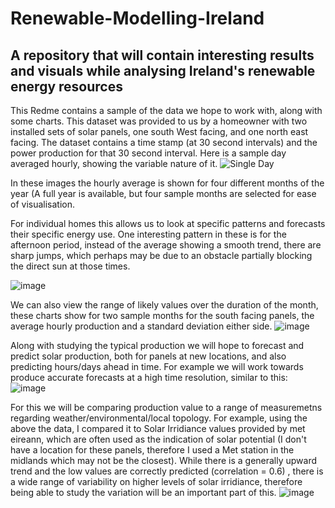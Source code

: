 # Renewable-Modelling-Ireland
## A repository that will contain interesting results and visuals while analysing Ireland's renewable energy resources

This Redme contains a sample of the data we hope to work with, along with some charts. This dataset was provided to us by a homeowner with two installed sets of solar panels, one south West facing, and one north east facing. The dataset contains a time stamp (at 30 second intervals) and the power production for that 30 second interval. Here is a sample day averaged hourly, showing the variable nature of it.
![Single Day](https://github.com/EamonnO22/Renewable-Modelling-Ireland/assets/57291414/7f6bfd37-00de-4141-9e88-0ce716882571)

In these images the hourly average is shown for four different months of the year (A full year is available, but four sample months are selected for ease of visualisation. 

For individual homes this allows us to look at specific patterns and forecasts their specific energy use. 
One interesting pattern in these is for the afternoon period, instead of the average showing a smooth trend, there are sharp jumps, which perhaps may be due to an obstacle partially blocking the direct sun at those times.

![image](https://github.com/EamonnO22/Renewable-Modelling-Ireland/assets/57291414/07c41f95-57d6-451c-9c18-81c46e9a8ea5)

We can also view the range of likely values over the duration of the month, these charts show for two sample months for the south facing panels, the average hourly production and a standard deviation either side.
![image](https://github.com/EamonnO22/Renewable-Modelling-Ireland/assets/57291414/16693673-9d17-4d08-b5dd-353c79c517aa)

Along with studying the typical production we will hope to forecast and predict solar production, both for panels at new locations, and also predicting hours/days ahead in time. For example we will work towards produce accurate forecasts at a high time resolution, similar to this:
![image](https://github.com/EamonnO22/Renewable-Modelling-Ireland/assets/57291414/1c4bb8c2-b8bc-44f7-b03c-68abe049b24f)


For this we will be comparing production value to a range of measuremetns regarding weather/environmental/local topology. For example, using the above the data, I compared it to Solar Irridiance values provided by met eireann, which are often used as the indication of solar potential (I don't have a location for these panels, therefore I used a Met station in the midlands which may not be the closest). While there is a generally upward trend and the low values are correctly predicted (correlation = 0.6) , there is a wide range of variability on higher levels of solar irridiance, therefore being able to study the variation will be an important part of this.
![image](https://user-images.githubusercontent.com/57291414/234743758-0c9945ba-6e3d-4c59-b665-9234f28eb8f7.png)
